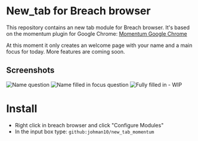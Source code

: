 # New_tab for Breach browser
This repository contains an new tab module for Breach browser. It's based on the momentum plugin for Google Chrome: [Momentum Google Chrome](https://chrome.google.com/webstore/detail/momentum/laookkfknpbbblfpciffpaejjkokdgca)

At this moment it only creates an welcome page with your name and a main focus for today. More features are coming soon.

## Screenshots
![Name question](http://i.imgur.com/2cpxEOO.jpg)
![Name filled in focus question](http://i.imgur.com/rPy2I67.jpg)
![Fully filled in - WIP](http://i.imgur.com/kvWRfmZ.jpg)

# Install
 - Right click in breach browser and click "Configure Modules"
 - In the input box type: `github:johman10/new_tab_momentum`
